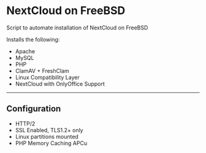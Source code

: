 # NextCloud on FreeBSD
Script to automate installation of NextCloud on FreeBSD

Installs the following:

* Apache
* MySQL
* PHP
* ClamAV + FreshClam
* Linux Compatibility Layer
* NextCloud with OnlyOffice Support

------------

## Configuration

* HTTP/2
* SSL Enabled, TLS1.2+ only
* Linux partitions mounted
* PHP Memory Caching APCu
